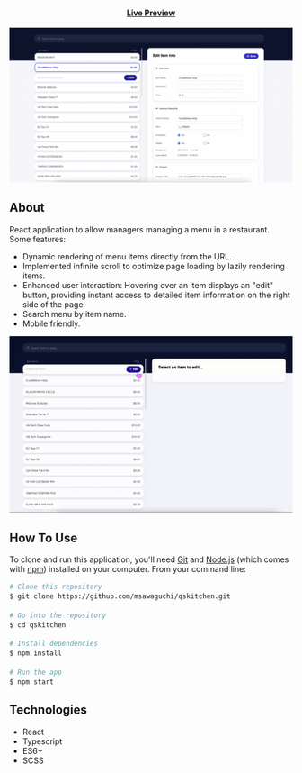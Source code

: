 <h4 align="center"><a href="https://dashboard-menu-msawaguchi.netlify.app/" target="_blank">Live Preview</a></h4>
<p align="center">
  <img src="src/assets/presentation.png" alt="Dashboard Menu">
</p>

## About 

React application to allow managers managing a menu in a restaurant.
Some features:
- Dynamic rendering of menu items directly from the URL.
- Implemented infinite scroll to optimize page loading by lazily rendering items.
- Enhanced user interaction: Hovering over an item displays an "edit" button, providing instant access to detailed item information on the right side of the page.
- Search menu by item name.
- Mobile friendly.

<p align="center">
  <img src="src/assets/dashboardmenu.gif" alt="Dashboard menu">
</p>

## How To Use

To clone and run this application, you'll need [Git](https://git-scm.com) and [Node.js](https://nodejs.org/en/download/) (which comes with [npm](http://npmjs.com)) installed on your computer. From your command line:

```bash
# Clone this repository
$ git clone https://github.com/msawaguchi/qskitchen.git

# Go into the repository
$ cd qskitchen

# Install dependencies
$ npm install

# Run the app
$ npm start
```

## Technologies

- React
- Typescript
- ES6+
- SCSS